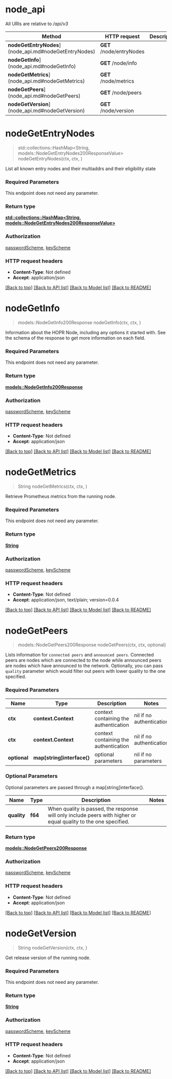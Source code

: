# node_api

All URIs are relative to _/api/v3_

| Method                                                | HTTP request             | Description |
| ----------------------------------------------------- | ------------------------ | ----------- |
| **nodeGetEntryNodes**](node_api.md#nodeGetEntryNodes) | **GET** /node/entryNodes |
| **nodeGetInfo**](node_api.md#nodeGetInfo)             | **GET** /node/info       |
| **nodeGetMetrics**](node_api.md#nodeGetMetrics)       | **GET** /node/metrics    |
| **nodeGetPeers**](node_api.md#nodeGetPeers)           | **GET** /node/peers      |
| **nodeGetVersion**](node_api.md#nodeGetVersion)       | **GET** /node/version    |

# **nodeGetEntryNodes**

> std::collections::HashMap<String, models::NodeGetEntryNodes200ResponseValue> nodeGetEntryNodes(ctx, ctx, )

List all known entry nodes and their multiaddrs and their eligibility state

### Required Parameters

This endpoint does not need any parameter.

### Return type

[**std::collections::HashMap<String, models::NodeGetEntryNodes200ResponseValue>**](nodeGetEntryNodes_200_response_value.md)

### Authorization

[passwordScheme](../README.md#passwordScheme), [keyScheme](../README.md#keyScheme)

### HTTP request headers

- **Content-Type**: Not defined
- **Accept**: application/json

[[Back to top]](#) [[Back to API list]](../README.md#documentation-for-api-endpoints) [[Back to Model list]](../README.md#documentation-for-models) [[Back to README]](../README.md)

# **nodeGetInfo**

> models::NodeGetInfo200Response nodeGetInfo(ctx, ctx, )

Information about the HOPR Node, including any options it started with. See the schema of the response to get more information on each field.

### Required Parameters

This endpoint does not need any parameter.

### Return type

[**models::NodeGetInfo200Response**](nodeGetInfo_200_response.md)

### Authorization

[passwordScheme](../README.md#passwordScheme), [keyScheme](../README.md#keyScheme)

### HTTP request headers

- **Content-Type**: Not defined
- **Accept**: application/json

[[Back to top]](#) [[Back to API list]](../README.md#documentation-for-api-endpoints) [[Back to Model list]](../README.md#documentation-for-models) [[Back to README]](../README.md)

# **nodeGetMetrics**

> String nodeGetMetrics(ctx, ctx, )

Retrieve Prometheus metrics from the running node.

### Required Parameters

This endpoint does not need any parameter.

### Return type

[**String**](string.md)

### Authorization

[passwordScheme](../README.md#passwordScheme), [keyScheme](../README.md#keyScheme)

### HTTP request headers

- **Content-Type**: Not defined
- **Accept**: application/json, text/plain; version=0.0.4

[[Back to top]](#) [[Back to API list]](../README.md#documentation-for-api-endpoints) [[Back to Model list]](../README.md#documentation-for-models) [[Back to README]](../README.md)

# **nodeGetPeers**

> models::NodeGetPeers200Response nodeGetPeers(ctx, ctx, optional)

Lists information for `connected peers` and `announced peers`. Connected peers are nodes which are connected to the node while announced peers are nodes which have announced to the network. Optionally, you can pass `quality` parameter which would filter out peers with lower quality to the one specified.

### Required Parameters

| Name         | Type                       | Description                           | Notes                    |
| ------------ | -------------------------- | ------------------------------------- | ------------------------ |
| **ctx**      | **context.Context**        | context containing the authentication | nil if no authentication |
| **ctx**      | **context.Context**        | context containing the authentication | nil if no authentication |
| **optional** | **map[string]interface{}** | optional parameters                   | nil if no parameters     |

### Optional Parameters

Optional parameters are passed through a map[string]interface{}.

| Name        | Type    | Description                                                                                                     | Notes |
| ----------- | ------- | --------------------------------------------------------------------------------------------------------------- | ----- |
| **quality** | **f64** | When quality is passed, the response will only include peers with higher or equal quality to the one specified. |

### Return type

[**models::NodeGetPeers200Response**](nodeGetPeers_200_response.md)

### Authorization

[passwordScheme](../README.md#passwordScheme), [keyScheme](../README.md#keyScheme)

### HTTP request headers

- **Content-Type**: Not defined
- **Accept**: application/json

[[Back to top]](#) [[Back to API list]](../README.md#documentation-for-api-endpoints) [[Back to Model list]](../README.md#documentation-for-models) [[Back to README]](../README.md)

# **nodeGetVersion**

> String nodeGetVersion(ctx, ctx, )

Get release version of the running node.

### Required Parameters

This endpoint does not need any parameter.

### Return type

[**String**](string.md)

### Authorization

[passwordScheme](../README.md#passwordScheme), [keyScheme](../README.md#keyScheme)

### HTTP request headers

- **Content-Type**: Not defined
- **Accept**: application/json

[[Back to top]](#) [[Back to API list]](../README.md#documentation-for-api-endpoints) [[Back to Model list]](../README.md#documentation-for-models) [[Back to README]](../README.md)
